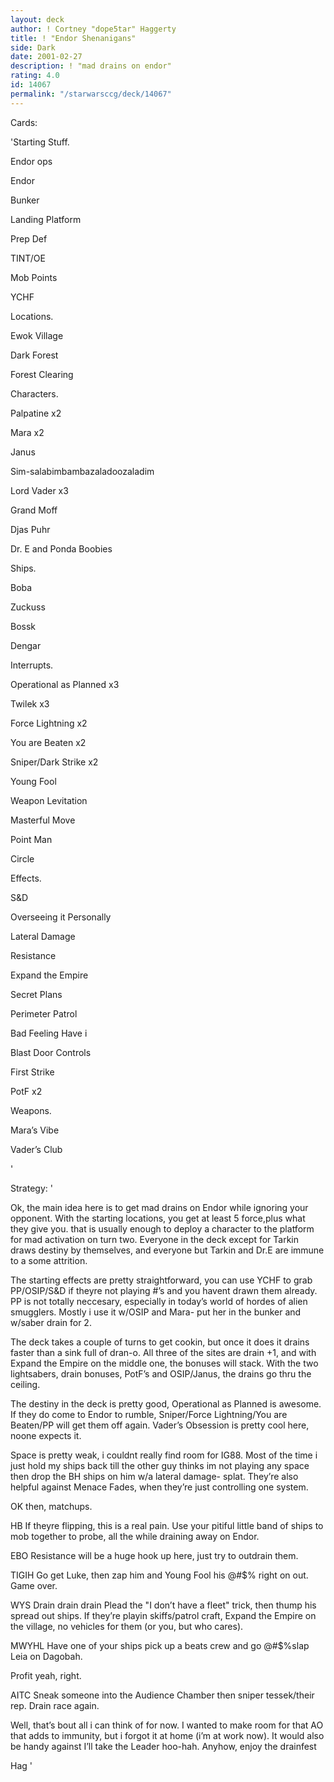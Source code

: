 ```yaml
---
layout: deck
author: ! Cortney "dope5tar" Haggerty
title: ! "Endor Shenanigans"
side: Dark
date: 2001-02-27
description: ! "mad drains on endor"
rating: 4.0
id: 14067
permalink: "/starwarsccg/deck/14067"
---
```

Cards: 

'Starting Stuff.

Endor ops

Endor

Bunker

Landing Platform

Prep Def

TINT/OE

Mob Points

YCHF


Locations.

Ewok Village

Dark Forest

Forest Clearing


Characters.

Palpatine x2

Mara x2

Janus

Sim-salabimbambazaladoozaladim

Lord Vader x3

Grand Moff

Djas Puhr

Dr. E and Ponda Boobies


Ships.

Boba

Zuckuss

Bossk

Dengar


Interrupts.

Operational as Planned x3

Twilek x3

Force Lightning x2

You are Beaten x2

Sniper/Dark Strike x2

Young Fool 

Weapon Levitation

Masterful Move

Point Man

Circle


Effects.

S&D

Overseeing it Personally

Lateral Damage

Resistance

Expand the Empire

Secret Plans

Perimeter Patrol

Bad Feeling Have i

Blast Door Controls

First Strike

PotF x2


Weapons.

Mara’s Vibe

Vader’s Club

'

Strategy: '

Ok, the main idea here is to get mad drains on Endor while ignoring your opponent.  With the starting locations, you get at least 5 force,plus what they give you.  that is usually enough to deploy a character to the platform for mad activation on turn two.  Everyone in the deck except for Tarkin draws destiny by themselves, and everyone but Tarkin and Dr.E are immune to a some attrition.  


The starting effects are pretty straightforward, you can use YCHF to grab PP/OSIP/S&D if theyre not playing #’s and you havent drawn them already.  PP is not totally neccesary, especially in today’s world of hordes of alien smugglers.  Mostly i use it w/OSIP and Mara- put her in the bunker and w/saber drain for 2.


The deck takes a couple of turns to get cookin, but once it does it drains faster than a sink full of dran-o.  All three of the sites are drain +1, and with Expand the Empire on the middle one, the bonuses will stack.  With the two lightsabers, drain bonuses, PotF’s and OSIP/Janus, the drains go thru the ceiling.  


The destiny in the deck is pretty good, Operational as Planned is awesome.  If they do come to Endor to rumble, Sniper/Force Lightning/You are Beaten/PP will get them off again. Vader’s Obsession is pretty cool here, noone expects it.


Space is pretty weak, i couldnt really find room for IG88.  Most of the time i just hold my ships back till the other guy thinks im not playing any space then drop the BH ships on him w/a lateral damage- splat.  They’re also helpful against Menace Fades, when they’re just controlling one system.


OK then, matchups.


HB If theyre flipping, this is a real pain.  Use your pitiful little band of ships to mob together to probe, all the while draining away on Endor.

EBO Resistance will be a huge hook up here, just try to outdrain them.

TIGIH Go get Luke, then zap him and Young Fool his @#$% right on out. Game over.

WYS Drain drain drain Plead the "I don’t have a fleet" trick, then thump his spread out ships.  If they’re playin skiffs/patrol craft, Expand the Empire on the village, no vehicles for them (or you, but who cares).

MWYHL Have one of your ships pick up a beats crew and go @#$%slap Leia on Dagobah.

Profit yeah, right.

AITC Sneak someone into the Audience Chamber then sniper tessek/their rep. Drain race again.


Well, that’s bout all i can think of for now. I wanted to make room for that AO that adds to immunity, but i forgot it at home (i’m at work now). It would also be handy against I’ll take the Leader hoo-hah.  Anyhow, enjoy the drainfest


Hag '
